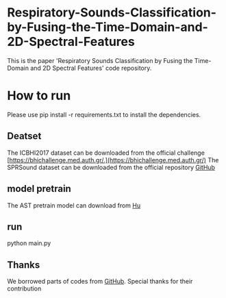 # Respiratory-Sounds-Classification-by-Fusing-the-Time-Domain-and-2D-Spectral-Features
This is the paper 'Respiratory Sounds Classification by Fusing the Time-Domain and 2D Spectral Features'  code repository.

# How to run
Please use pip install -r requirements.txt to install the dependencies.

## Deatset
The ICBHI2017 dataset can be downloaded from the official challenge [https://bhichallenge.med.auth.gr/.](https://bhichallenge.med.auth.gr/)
The SPRSound dataset can be downloaded from the official repository  [GitHub](https://github.com/SJTU-YONGFU-RESEARCH-GRP/SPRSound)

## model pretrain
The AST pretrain model can download from [Hu](https://huggingface.co/MIT/ast-finetuned-audioset-10-10-0.4593)

## run
python main.py 


## Thanks
We borrowed parts of codes from [GitHub](https://github.com/wentaoheunnc/MVST). Special thanks for their contribution
